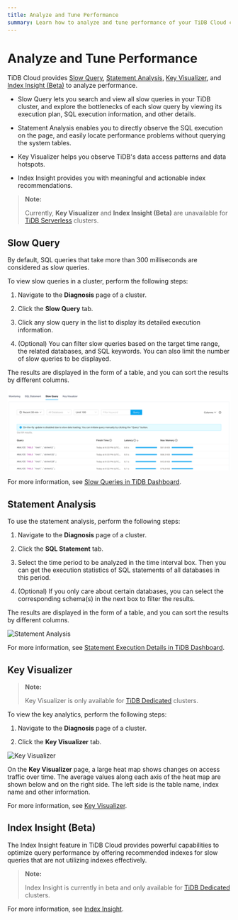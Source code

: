 ```yaml
---
title: Analyze and Tune Performance
summary: Learn how to analyze and tune performance of your TiDB Cloud cluster.
---
```


# Analyze and Tune Performance

TiDB Cloud provides [Slow Query](#slow-query), [Statement Analysis](#statement-analysis), [Key Visualizer](#key-visualizer), and [Index Insight (Beta)](#index-insight-(beta)) to analyze performance.

- Slow Query lets you search and view all slow queries in your TiDB cluster, and explore the bottlenecks of each slow query by viewing its execution plan, SQL execution information, and other details.

- Statement Analysis enables you to directly observe the SQL execution on the page, and easily locate performance problems without querying the system tables.

- Key Visualizer helps you observe TiDB's data access patterns and data hotspots.

- Index Insight provides you with meaningful and actionable index recommendations.

> **Note:**
>
> Currently, **Key Visualizer** and **Index Insight (Beta)** are unavailable for [TiDB Serverless](/tidb-cloud/select-cluster-tier.md#serverless-tier-beta) clusters.

## Slow Query

By default, SQL queries that take more than 300 milliseconds are considered as slow queries.

To view slow queries in a cluster, perform the following steps:

1. Navigate to the **Diagnosis** page of a cluster.

2. Click the **Slow Query** tab.

3. Click any slow query in the list to display its detailed execution information.

4. (Optional) You can filter slow queries based on the target time range, the related databases, and SQL keywords. You can also limit the number of slow queries to be displayed.

The results are displayed in the form of a table, and you can sort the results by different columns.

![Slow Queries](/media/tidb-cloud/slow-queries.png)

For more information, see [Slow Queries in TiDB Dashboard](https://docs.pingcap.com/tidb/stable/dashboard-slow-query).

## Statement Analysis

To use the statement analysis, perform the following steps:

1. Navigate to the **Diagnosis** page of a cluster.

2. Click the **SQL Statement** tab.

3. Select the time period to be analyzed in the time interval box. Then you can get the execution statistics of SQL statements of all databases in this period.

4. (Optional) If you only care about certain databases, you can select the corresponding schema(s) in the next box to filter the results.

The results are displayed in the form of a table, and you can sort the results by different columns.

![Statement Analysis](/media/tidb-cloud/statement-analysis.png)

For more information, see [Statement Execution Details in TiDB Dashboard](https://docs.pingcap.com/tidb/stable/dashboard-statement-details).

## Key Visualizer

> **Note:**
>
> Key Visualizer is only available for [TiDB Dedicated](/tidb-cloud/select-cluster-tier.md#tidb-dedicated) clusters.

To view the key analytics, perform the following steps:

1. Navigate to the **Diagnosis** page of a cluster.

2. Click the **Key Visualizer** tab.

![Key Visualizer](/media/tidb-cloud/key-visualizer.png)

On the **Key Visualizer** page, a large heat map shows changes on access traffic over time. The average values ​​along each axis of the heat map are shown below and on the right side. The left side is the table name, index name and other information.

For more information, see [Key Visualizer](https://docs.pingcap.com/tidb/stable/dashboard-key-visualizer).

## Index Insight (Beta)

The Index Insight feature in TiDB Cloud provides powerful capabilities to optimize query performance by offering recommended indexes for slow queries that are not utilizing indexes effectively.

> **Note:**
>
> Index Insight is currently in beta and only available for [TiDB Dedicated](/tidb-cloud/select-cluster-tier.md#tidb-dedicated) clusters.

For more information, see [Index Insight](/tidb-cloud/index-insight.md).
